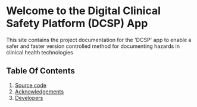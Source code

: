 # Welcome to the Digital Clinical Safety Platform (DCSP) App

This site contains the project documentation for the 'DCSP' app to enable a safer 
and faster version controlled method for documenting hazards in clinical health
technologies

## Table Of Contents

1. [Source code](code/index.md)
2. [Acknowledgements](acknowledgements.md)
3. [Developers](developers.md)

